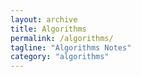 ```yaml
---
layout: archive
title: Algorithms
permalink: /algorithms/
tagline: "Algorithms Notes"
category: "algorithms"
---
```


